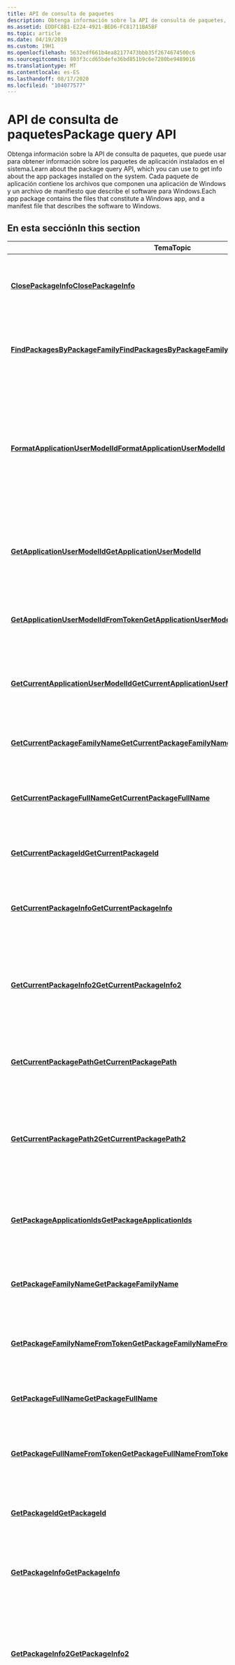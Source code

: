 ```yaml
---
title: API de consulta de paquetes
description: Obtenga información sobre la API de consulta de paquetes, que puede usar para obtener información sobre los paquetes de aplicación instalados en el sistema. Cada paquete de aplicación contiene los archivos que componen una aplicación de Windows y un archivo de manifiesto que describe el software para Windows.
ms.assetid: EDDFC8B1-E224-4921-BED6-FC81711BA5BF
ms.topic: article
ms.date: 04/19/2019
ms.custom: 19H1
ms.openlocfilehash: 5632edf661b4ea82177473bbb35f2674674500c6
ms.sourcegitcommit: 803f3ccd65bdefe36bd851b9c6e7280be9489016
ms.translationtype: MT
ms.contentlocale: es-ES
ms.lasthandoff: 08/17/2020
ms.locfileid: "104077577"
---
```

# <a name="package-query-api"></a><span data-ttu-id="90d17-104">API de consulta de paquetes</span><span class="sxs-lookup"><span data-stu-id="90d17-104">Package query API</span></span>

<span data-ttu-id="90d17-105">Obtenga información sobre la API de consulta de paquetes, que puede usar para obtener información sobre los paquetes de aplicación instalados en el sistema.</span><span class="sxs-lookup"><span data-stu-id="90d17-105">Learn about the package query API, which you can use to get info about the app packages installed on the system.</span></span> <span data-ttu-id="90d17-106">Cada paquete de aplicación contiene los archivos que componen una aplicación de Windows y un archivo de manifiesto que describe el software para Windows.</span><span class="sxs-lookup"><span data-stu-id="90d17-106">Each app package contains the files that constitute a Windows app, and a manifest file that describes the software to Windows.</span></span>

## <a name="in-this-section"></a><span data-ttu-id="90d17-107">En esta sección</span><span class="sxs-lookup"><span data-stu-id="90d17-107">In this section</span></span>



| <span data-ttu-id="90d17-108">Tema</span><span class="sxs-lookup"><span data-stu-id="90d17-108">Topic</span></span>                                                                                                 | <span data-ttu-id="90d17-109">Descripción</span><span class="sxs-lookup"><span data-stu-id="90d17-109">Description</span></span>                                                                                                                                                      |
|-------------------------------------------------------------------------------------------------------|------------------------------------------------------------------------------------------------------------------------------------------------------------------|
| [<span data-ttu-id="90d17-110">**ClosePackageInfo**</span><span class="sxs-lookup"><span data-stu-id="90d17-110">**ClosePackageInfo**</span></span>](/windows/desktop/api/AppModel/nf-appmodel-closepackageinfo)<br/>                                               | <span data-ttu-id="90d17-111">Cierra una referencia a la información de paquete especificada.</span><span class="sxs-lookup"><span data-stu-id="90d17-111">Closes a reference to the specified package information.</span></span><br/>                                                                                              |
| [<span data-ttu-id="90d17-112">**FindPackagesByPackageFamily**</span><span class="sxs-lookup"><span data-stu-id="90d17-112">**FindPackagesByPackageFamily**</span></span>](/windows/desktop/api/AppModel/nf-appmodel-findpackagesbypackagefamily)<br/>                         | <span data-ttu-id="90d17-113">Busca los paquetes con el nombre de familia especificado para el usuario actual.</span><span class="sxs-lookup"><span data-stu-id="90d17-113">Finds the packages with the specified family name for the current user.</span></span> <br/>                                                                              |
| [<span data-ttu-id="90d17-114">**FormatApplicationUserModelId**</span><span class="sxs-lookup"><span data-stu-id="90d17-114">**FormatApplicationUserModelId**</span></span>](/windows/desktop/api/AppModel/nf-appmodel-formatapplicationusermodelid)<br/>                       | <span data-ttu-id="90d17-115">Construye un [identificador de modelo de usuario](appx-packaging-glossary.md) de la aplicación a partir del nombre de familia del paquete y del identificador de la aplicación relativa del paquete (PRAID).</span><span class="sxs-lookup"><span data-stu-id="90d17-115">Constructs an [application user model ID](appx-packaging-glossary.md) from the package family name and the package relative application ID (PRAID).</span></span> <br/> |
| [<span data-ttu-id="90d17-116">**GetApplicationUserModelId**</span><span class="sxs-lookup"><span data-stu-id="90d17-116">**GetApplicationUserModelId**</span></span>](/windows/desktop/api/Appmodel/nf-appmodel-getapplicationusermodelid)<br/>                             | <span data-ttu-id="90d17-117">Obtiene el [identificador del modelo de usuario](appx-packaging-glossary.md) de la aplicación para el proceso especificado.</span><span class="sxs-lookup"><span data-stu-id="90d17-117">Gets the [application user model ID](appx-packaging-glossary.md) for the specified process.</span></span><br/>                                                          |
| [<span data-ttu-id="90d17-118">**GetApplicationUserModelIdFromToken**</span><span class="sxs-lookup"><span data-stu-id="90d17-118">**GetApplicationUserModelIdFromToken**</span></span>](/windows/desktop/api/Appmodel/nf-appmodel-getapplicationusermodelidfromtoken)<br/>           | <span data-ttu-id="90d17-119">Obtiene el [identificador de modelo de usuario](appx-packaging-glossary.md) de la aplicación para el token especificado.</span><span class="sxs-lookup"><span data-stu-id="90d17-119">Gets the [application user model ID](appx-packaging-glossary.md) for the specified token.</span></span><br/>                                                            |
| [<span data-ttu-id="90d17-120">**GetCurrentApplicationUserModelId**</span><span class="sxs-lookup"><span data-stu-id="90d17-120">**GetCurrentApplicationUserModelId**</span></span>](/windows/desktop/api/Appmodel/nf-appmodel-getcurrentapplicationusermodelid)<br/>               | <span data-ttu-id="90d17-121">Obtiene el [identificador del modelo de usuario](appx-packaging-glossary.md) de la aplicación para el proceso actual.</span><span class="sxs-lookup"><span data-stu-id="90d17-121">Gets the [application user model ID](appx-packaging-glossary.md) for the current process.</span></span><br/>                                                            |
| [<span data-ttu-id="90d17-122">**GetCurrentPackageFamilyName**</span><span class="sxs-lookup"><span data-stu-id="90d17-122">**GetCurrentPackageFamilyName**</span></span>](/windows/desktop/api/AppModel/nf-appmodel-getcurrentpackagefamilyname)<br/>                         | <span data-ttu-id="90d17-123">Obtiene el nombre de familia del paquete para el proceso que realiza la llamada.</span><span class="sxs-lookup"><span data-stu-id="90d17-123">Gets the package family name for the calling process.</span></span><br/>                                                                                                 |
| [<span data-ttu-id="90d17-124">**GetCurrentPackageFullName**</span><span class="sxs-lookup"><span data-stu-id="90d17-124">**GetCurrentPackageFullName**</span></span>](/windows/desktop/api/AppModel/nf-appmodel-getcurrentpackagefullname)<br/>                             | <span data-ttu-id="90d17-125">Obtiene el nombre completo del paquete para el proceso que realiza la llamada.</span><span class="sxs-lookup"><span data-stu-id="90d17-125">Gets the package full name for the calling process.</span></span><br/>                                                                                                   |
| [<span data-ttu-id="90d17-126">**GetCurrentPackageId**</span><span class="sxs-lookup"><span data-stu-id="90d17-126">**GetCurrentPackageId**</span></span>](/windows/desktop/api/AppModel/nf-appmodel-getcurrentpackageid)<br/>                                         | <span data-ttu-id="90d17-127">Obtiene el identificador de paquete (ID.) del proceso que realiza la llamada.</span><span class="sxs-lookup"><span data-stu-id="90d17-127">Gets the package identifier (ID) for the calling process.</span></span><br/>                                                                                             |
| [<span data-ttu-id="90d17-128">**GetCurrentPackageInfo**</span><span class="sxs-lookup"><span data-stu-id="90d17-128">**GetCurrentPackageInfo**</span></span>](/windows/desktop/api/AppModel/nf-appmodel-getcurrentpackageinfo)<br/>                                     | <span data-ttu-id="90d17-129">Obtiene la información del paquete para el proceso que realiza la llamada.</span><span class="sxs-lookup"><span data-stu-id="90d17-129">Gets the package information for the calling process.</span></span><br/>                                                                                                 |
| [<span data-ttu-id="90d17-130">**GetCurrentPackageInfo2**</span><span class="sxs-lookup"><span data-stu-id="90d17-130">**GetCurrentPackageInfo2**</span></span>](/windows/desktop/api/AppModel/nf-appmodel-getcurrentpackageinfo2)<br/>                                     | <span data-ttu-id="90d17-131">Obtiene la información del paquete para el proceso que realiza la llamada, con la opción de especificar el tipo de carpeta del paquete.</span><span class="sxs-lookup"><span data-stu-id="90d17-131">Gets the package information for the calling process, with the option to specify the package folder type.</span></span><br/>                                                                                               |
| [<span data-ttu-id="90d17-132">**GetCurrentPackagePath**</span><span class="sxs-lookup"><span data-stu-id="90d17-132">**GetCurrentPackagePath**</span></span>](/windows/desktop/api/AppModel/nf-appmodel-getcurrentpackagepath)<br/>                                     | <span data-ttu-id="90d17-133">Obtiene la ruta de acceso del paquete para el proceso que realiza la llamada.</span><span class="sxs-lookup"><span data-stu-id="90d17-133">Gets the package path for the calling process.</span></span><br/>                                                                                                        |
| [<span data-ttu-id="90d17-134">**GetCurrentPackagePath2**</span><span class="sxs-lookup"><span data-stu-id="90d17-134">**GetCurrentPackagePath2**</span></span>](/windows/desktop/api/AppModel/nf-appmodel-getcurrentpackagepath2)<br/>                                     | <span data-ttu-id="90d17-135">Obtiene la ruta de acceso del paquete para el proceso que realiza la llamada, con la opción de especificar el tipo de carpeta del paquete.</span><span class="sxs-lookup"><span data-stu-id="90d17-135">Gets the package path for the calling process, with the option to specify the package folder type.</span></span><br/>                                                                                                        |
| [<span data-ttu-id="90d17-136">**GetPackageApplicationIds**</span><span class="sxs-lookup"><span data-stu-id="90d17-136">**GetPackageApplicationIds**</span></span>](/windows/desktop/api/AppModel/nf-appmodel-getpackageapplicationids)<br/>                               | <span data-ttu-id="90d17-137">Obtiene los identificadores de las aplicaciones en el paquete especificado.</span><span class="sxs-lookup"><span data-stu-id="90d17-137">Gets the IDs of apps in the specified package.</span></span><br/>                                                                                                        |
| [<span data-ttu-id="90d17-138">**GetPackageFamilyName**</span><span class="sxs-lookup"><span data-stu-id="90d17-138">**GetPackageFamilyName**</span></span>](/windows/desktop/api/AppModel/nf-appmodel-getpackagefamilyname)<br/>                                       | <span data-ttu-id="90d17-139">Obtiene el nombre de familia del paquete para el proceso especificado.</span><span class="sxs-lookup"><span data-stu-id="90d17-139">Gets the package family name for the specified process.</span></span><br/>                                                                                               |
| [<span data-ttu-id="90d17-140">**GetPackageFamilyNameFromToken**</span><span class="sxs-lookup"><span data-stu-id="90d17-140">**GetPackageFamilyNameFromToken**</span></span>](/windows/desktop/api/AppModel/nf-appmodel-getpackagefamilynamefromtoken)<br/>                     | <span data-ttu-id="90d17-141">Obtiene el nombre de familia del paquete para el token especificado.</span><span class="sxs-lookup"><span data-stu-id="90d17-141">Gets the package family name for the specified token.</span></span><br/>                                                                                                 |
| [<span data-ttu-id="90d17-142">**GetPackageFullName**</span><span class="sxs-lookup"><span data-stu-id="90d17-142">**GetPackageFullName**</span></span>](/windows/desktop/api/AppModel/nf-appmodel-getpackagefullname)<br/>                                           | <span data-ttu-id="90d17-143">Obtiene el nombre completo del paquete para el proceso especificado.</span><span class="sxs-lookup"><span data-stu-id="90d17-143">Gets the package full name for the specified process.</span></span><br/>                                                                                                 |
| [<span data-ttu-id="90d17-144">**GetPackageFullNameFromToken**</span><span class="sxs-lookup"><span data-stu-id="90d17-144">**GetPackageFullNameFromToken**</span></span>](/windows/desktop/api/AppModel/nf-appmodel-getpackagefullnamefromtoken)<br/>                         | <span data-ttu-id="90d17-145">Obtiene el nombre completo del paquete para el token especificado.</span><span class="sxs-lookup"><span data-stu-id="90d17-145">Gets the package full name for the specified token.</span></span><br/>                                                                                                   |
| [<span data-ttu-id="90d17-146">**GetPackageId**</span><span class="sxs-lookup"><span data-stu-id="90d17-146">**GetPackageId**</span></span>](/windows/desktop/api/AppModel/nf-appmodel-getpackageid)<br/>                                                       | <span data-ttu-id="90d17-147">Obtiene el identificador de paquete (ID.) del proceso especificado.</span><span class="sxs-lookup"><span data-stu-id="90d17-147">Gets the package identifier (ID) for the specified process.</span></span><br/>                                                                                           |
| [<span data-ttu-id="90d17-148">**GetPackageInfo**</span><span class="sxs-lookup"><span data-stu-id="90d17-148">**GetPackageInfo**</span></span>](/windows/desktop/api/AppModel/nf-appmodel-getpackageinfo)<br/>                                                   | <span data-ttu-id="90d17-149">Obtiene la información de paquete para el paquete especificado.</span><span class="sxs-lookup"><span data-stu-id="90d17-149">Gets the package information for the specified package.</span></span><br/>                                                                                               |
| [<span data-ttu-id="90d17-150">**GetPackageInfo2**</span><span class="sxs-lookup"><span data-stu-id="90d17-150">**GetPackageInfo2**</span></span>](/windows/desktop/api/AppModel/nf-appmodel-getpackageinfo2)<br/>                                                   | <span data-ttu-id="90d17-151">Obtiene la información de paquete para el paquete especificado, con la opción de especificar el tipo de carpeta del paquete.</span><span class="sxs-lookup"><span data-stu-id="90d17-151">Gets the package information for the specified package, with the option to specify the package folder type.</span></span><br/>                                                                                               |
| [<span data-ttu-id="90d17-152">**Llamó a getpackagepath**</span><span class="sxs-lookup"><span data-stu-id="90d17-152">**GetPackagePath**</span></span>](/windows/desktop/api/AppModel/nf-appmodel-getpackagepath)<br/>                                                   | <span data-ttu-id="90d17-153">Obtiene la ruta de acceso del paquete especificado.</span><span class="sxs-lookup"><span data-stu-id="90d17-153">Gets the path for the specified package.</span></span><br/>                                                                                                              |
| [<span data-ttu-id="90d17-154">**GetPackagePathByFullName**</span><span class="sxs-lookup"><span data-stu-id="90d17-154">**GetPackagePathByFullName**</span></span>](/windows/desktop/api/AppModel/nf-appmodel-getpackagepathbyfullname)<br/>                               | <span data-ttu-id="90d17-155">Obtiene la ruta de acceso del paquete especificado.</span><span class="sxs-lookup"><span data-stu-id="90d17-155">Gets the path of the specified package.</span></span><br/>                                                                                                               |
| [<span data-ttu-id="90d17-156">**GetPackagePathByFullName2**</span><span class="sxs-lookup"><span data-stu-id="90d17-156">**GetPackagePathByFullName2**</span></span>](/windows/desktop/api/AppModel/nf-appmodel-getpackagepathbyfullname2)<br/>                               | <span data-ttu-id="90d17-157">Obtiene la ruta de acceso del paquete especificado, con la opción de especificar el tipo de carpeta del paquete.</span><span class="sxs-lookup"><span data-stu-id="90d17-157">Gets the path of the specified package, with the option to specify the package folder type.</span></span><br/>                                                                                                               |
| [<span data-ttu-id="90d17-158">**GetPackagesByPackageFamily**</span><span class="sxs-lookup"><span data-stu-id="90d17-158">**GetPackagesByPackageFamily**</span></span>](/windows/desktop/api/AppModel/nf-appmodel-getpackagesbypackagefamily)<br/>                           | <span data-ttu-id="90d17-159">Obtiene los paquetes con el nombre de familia especificado para el usuario actual.</span><span class="sxs-lookup"><span data-stu-id="90d17-159">Gets the packages with the specified family name for the current user.</span></span> <br/>                                                                               |
| [<span data-ttu-id="90d17-160">**GetStagedPackageOrigin**</span><span class="sxs-lookup"><span data-stu-id="90d17-160">**GetStagedPackageOrigin**</span></span>](/windows/desktop/api/AppModel/nf-appmodel-getstagedpackageorigin)<br/>                                   | <span data-ttu-id="90d17-161">Obtiene el origen del paquete especificado.</span><span class="sxs-lookup"><span data-stu-id="90d17-161">Gets the origin of the specified package.</span></span><br/>                                                                                                             |
| [<span data-ttu-id="90d17-162">**GetStagedPackagePathByFullName**</span><span class="sxs-lookup"><span data-stu-id="90d17-162">**GetStagedPackagePathByFullName**</span></span>](/windows/desktop/api/AppModel/nf-appmodel-getstagedpackagepathbyfullname)<br/>                   | <span data-ttu-id="90d17-163">Obtiene la ruta de acceso del paquete provisional especificado.</span><span class="sxs-lookup"><span data-stu-id="90d17-163">Gets the path of the specified staged package.</span></span><br/>                                                                                                        |
| [<span data-ttu-id="90d17-164">**GetStagedPackagePathByFullName2**</span><span class="sxs-lookup"><span data-stu-id="90d17-164">**GetStagedPackagePathByFullName2**</span></span>](/windows/desktop/api/AppModel/nf-appmodel-getstagedpackagepathbyfullname2)<br/>                   | <span data-ttu-id="90d17-165">Obtiene la ruta de acceso del paquete provisional especificado, con la opción de especificar el tipo de carpeta del paquete.</span><span class="sxs-lookup"><span data-stu-id="90d17-165">Gets the path of the specified staged package, with the option to specify the package folder type.</span></span><br/>                                                                                                        |
| [<span data-ttu-id="90d17-166">**OpenPackageInfoByFullName**</span><span class="sxs-lookup"><span data-stu-id="90d17-166">**OpenPackageInfoByFullName**</span></span>](/windows/desktop/api/AppModel/nf-appmodel-openpackageinfobyfullname)<br/>                             | <span data-ttu-id="90d17-167">Abre la información de paquete del paquete especificado.</span><span class="sxs-lookup"><span data-stu-id="90d17-167">Opens the package information of the specified package.</span></span><br/>                                                                                               |
| [<span data-ttu-id="90d17-168">**PackageFamilyNameFromFullName**</span><span class="sxs-lookup"><span data-stu-id="90d17-168">**PackageFamilyNameFromFullName**</span></span>](/windows/desktop/api/AppModel/nf-appmodel-packagefamilynamefromfullname)<br/>                     | <span data-ttu-id="90d17-169">Obtiene el nombre de familia del paquete para el nombre completo del paquete especificado.</span><span class="sxs-lookup"><span data-stu-id="90d17-169">Gets the package family name for the specified package full name.</span></span><br/>                                                                                     |
| [<span data-ttu-id="90d17-170">**PackageFamilyNameFromId**</span><span class="sxs-lookup"><span data-stu-id="90d17-170">**PackageFamilyNameFromId**</span></span>](/windows/desktop/api/AppModel/nf-appmodel-packagefamilynamefromid)<br/>                                 | <span data-ttu-id="90d17-171">Obtiene el nombre de familia del paquete para el identificador de paquete especificado.</span><span class="sxs-lookup"><span data-stu-id="90d17-171">Gets the package family name for the specified package identifier.</span></span><br/>                                                                                    |
| [<span data-ttu-id="90d17-172">**PackageFullNameFromId**</span><span class="sxs-lookup"><span data-stu-id="90d17-172">**PackageFullNameFromId**</span></span>](/windows/desktop/api/AppModel/nf-appmodel-packagefullnamefromid)<br/>                                     | <span data-ttu-id="90d17-173">Obtiene el nombre completo del paquete para el identificador de paquete especificado (ID.).</span><span class="sxs-lookup"><span data-stu-id="90d17-173">Gets the package full name for the specified package identifier (ID).</span></span><br/>                                                                                 |
| [<span data-ttu-id="90d17-174">**PackageIdFromFullName**</span><span class="sxs-lookup"><span data-stu-id="90d17-174">**PackageIdFromFullName**</span></span>](/windows/desktop/api/AppModel/nf-appmodel-packageidfromfullname)<br/>                                     | <span data-ttu-id="90d17-175">Obtiene el identificador de paquete (ID.) del nombre completo del paquete especificado.</span><span class="sxs-lookup"><span data-stu-id="90d17-175">Gets the package identifier (ID) for the specified package full name.</span></span><br/>                                                                                 |
| [<span data-ttu-id="90d17-176">**PackageNameAndPublisherIdFromFamilyName**</span><span class="sxs-lookup"><span data-stu-id="90d17-176">**PackageNameAndPublisherIdFromFamilyName**</span></span>](/windows/desktop/api/AppModel/nf-appmodel-packagenameandpublisheridfromfamilyname)<br/> | <span data-ttu-id="90d17-177">Obtiene el nombre del paquete y el identificador del publicador (ID.) para el nombre de familia de paquete especificado.</span><span class="sxs-lookup"><span data-stu-id="90d17-177">Gets the package name and publisher identifier (ID) for the specified package family name.</span></span><br/>                                                            |
| [<span data-ttu-id="90d17-178">**ParseApplicationUserModelId**</span><span class="sxs-lookup"><span data-stu-id="90d17-178">**ParseApplicationUserModelId**</span></span>](/windows/desktop/api/AppModel/nf-appmodel-parseapplicationusermodelid)<br/>                         | <span data-ttu-id="90d17-179">Deconstruye un [identificador de modelo de usuario](appx-packaging-glossary.md) de la aplicación en el nombre de familia del paquete y el identificador de la aplicación relativa del paquete (PRAID).</span><span class="sxs-lookup"><span data-stu-id="90d17-179">Deconstructs an [application user model ID](appx-packaging-glossary.md) to its package family name and package relative application ID (PRAID).</span></span><br/>      |
| [<span data-ttu-id="90d17-180">**PackageOrigin**</span><span class="sxs-lookup"><span data-stu-id="90d17-180">**PackageOrigin**</span></span>](/windows/desktop/api/AppModel/ne-appmodel-packageorigin)<br/>                                                     | <span data-ttu-id="90d17-181">Especifica el origen de un paquete.</span><span class="sxs-lookup"><span data-stu-id="90d17-181">Specifies the origin of a package.</span></span> <br/>                                                                                                                   |
| [<span data-ttu-id="90d17-182">**Constantes de identidad**</span><span class="sxs-lookup"><span data-stu-id="90d17-182">**Identity constants**</span></span>](identity-constants.md)<br/>                                           | <span data-ttu-id="90d17-183">Especifica la longitud de las cadenas para los campos de identidad del paquete.</span><span class="sxs-lookup"><span data-stu-id="90d17-183">Specifies the length of the strings for the package's identity fields.</span></span><br/>                                                                                |
| [<span data-ttu-id="90d17-184">**Constantes de paquete**</span><span class="sxs-lookup"><span data-stu-id="90d17-184">**Package constants**</span></span>](package-constants.md)<br/>                                             | <span data-ttu-id="90d17-185">Especifica cómo se van a procesar los paquetes.</span><span class="sxs-lookup"><span data-stu-id="90d17-185">Specifies how packages are to be processed.</span></span><br/>                                                                                                           |
| [<span data-ttu-id="90d17-186">**identificador de paquete \_**</span><span class="sxs-lookup"><span data-stu-id="90d17-186">**PACKAGE\_ID**</span></span>](/windows/desktop/api/AppModel/ns-appmodel-package_id)<br/>                                                          | <span data-ttu-id="90d17-187">Representa la información de identificación del paquete, como el nombre, la versión y el publicador.</span><span class="sxs-lookup"><span data-stu-id="90d17-187">Represents package identification information, such as name, version, and publisher.</span></span><br/>                                                                  |
| [<span data-ttu-id="90d17-188">**información del paquete \_**</span><span class="sxs-lookup"><span data-stu-id="90d17-188">**PACKAGE\_INFO**</span></span>](/windows/desktop/api/AppModel/ns-appmodel-package_info)<br/>                                                      | <span data-ttu-id="90d17-189">Representa la información de identificación del paquete que incluye el identificador del paquete, el nombre completo y la ubicación de instalación.</span><span class="sxs-lookup"><span data-stu-id="90d17-189">Represents package identification information that includes the package identifier, full name, and install location.</span></span><br/>                                  |
| [<span data-ttu-id="90d17-190">**versión del paquete \_**</span><span class="sxs-lookup"><span data-stu-id="90d17-190">**PACKAGE\_VERSION**</span></span>](/windows/desktop/api/AppModel/ns-appmodel-package_version)<br/>                                                | <span data-ttu-id="90d17-191">Representa la información de versión del paquete.</span><span class="sxs-lookup"><span data-stu-id="90d17-191">Represents the package version information.</span></span><br/>                                                                                                           |



 

## <a name="related-topics"></a><span data-ttu-id="90d17-192">Temas relacionados</span><span class="sxs-lookup"><span data-stu-id="90d17-192">Related topics</span></span>

<dl> <dt>

<span data-ttu-id="90d17-193">**Conceptos**</span><span class="sxs-lookup"><span data-stu-id="90d17-193">**Concepts**</span></span>
</dt> <dt>

<span data-ttu-id="90d17-194">[Implementación y paquetes de aplicaciones](/previous-versions/windows/apps/hh464929(v=win.10))</span><span class="sxs-lookup"><span data-stu-id="90d17-194">[App packages and deployment](/previous-versions/windows/apps/hh464929(v=win.10))</span></span>
</dt> <dt>

[<span data-ttu-id="90d17-195">Glosario</span><span class="sxs-lookup"><span data-stu-id="90d17-195">Glossary</span></span>](appx-packaging-glossary.md)
</dt> <dt>

<span data-ttu-id="90d17-196">**Referencia**</span><span class="sxs-lookup"><span data-stu-id="90d17-196">**Reference**</span></span>
</dt> <dt>

[<span data-ttu-id="90d17-197">Esquema del manifiesto del paquete de la aplicación</span><span class="sxs-lookup"><span data-stu-id="90d17-197">App package manifest schema</span></span>](/uwp/schemas/appxpackage/appx-package-manifest)
</dt> <dt>

[<span data-ttu-id="90d17-198">API de empaquetado</span><span class="sxs-lookup"><span data-stu-id="90d17-198">Packaging API</span></span>](interfaces.md)
</dt> <dt>

[<span data-ttu-id="90d17-199">API de implementación del paquete</span><span class="sxs-lookup"><span data-stu-id="90d17-199">Package deployment API</span></span>](package-deployment-api.md)
</dt> </dl>

 

